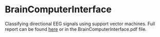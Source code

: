 # BrainComputerInterface
Classifying directional EEG signals using support vector machines. Full report can be found [here](https://docs.google.com/presentation/d/e/2PACX-1vQECnz1pAcS0ibRMu2MlG0CWZjx39vfng0xuWKeOno1u5ZRE-E6ZYplcj-eEd9HBOCMj8JGpjtuK56u/pub?start=false&loop=false&delayms=3000) or in the BrainComputerInterface.pdf file. 
